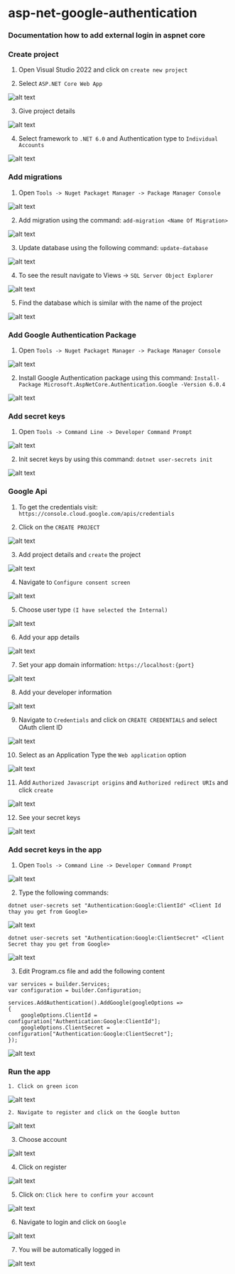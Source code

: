 # asp-net-google-authentication
### Documentation how to add external login in aspnet core

### Create project

1. Open Visual Studio 2022 and click on `create new project`

2. Select `ASP.NET Core Web App`

![alt text](images/create-project-type.png)

3. Give project details

![alt text](images/project-details.png)

4. Select framework to `.NET 6.0` and Authentication type to `Individual Accounts`

![alt text](images/individual-accounts.png)

### Add migrations

1. Open `Tools -> Nuget Packaget Manager -> Package Manager Console`

![alt text](images/nuget.png)

2. Add migration using the command: `add-migration <Name Of Migration>`

![alt text](images/add-migration.png)

3. Update database using the following command: `update-database`

![alt text](images/update-database.png)

4. To see the result navigate to Views -> `SQL Server Object Explorer`

![alt text](images/sql-server-object-explorer.png)

5. Find the database which is similar with the name of the project

![alt text](images/database.png)

### Add Google Authentication Package

1. Open `Tools -> Nuget Packaget Manager -> Package Manager Console`

![alt text](images/nuget.png)

2. Install Google Authentication package using this command: `Install-Package Microsoft.AspNetCore.Authentication.Google -Version 6.0.4`

![alt text](images/package.png)

### Add secret keys

1. Open `Tools -> Command Line -> Developer Command Prompt`

![alt text](images/cmd.png)

2. Init secret keys by using this command: `dotnet user-secrets init`

![alt text](images/init-secret-keys.png)


### Google Api
1. To get the credentials visit: `https://console.cloud.google.com/apis/credentials`


2. Click on the `CREATE PROJECT`

![alt text](images/create-project-google.png)

3. Add project details and `create` the project

![alt text](images/project-details-google.png)

4. Navigate to `Configure consent screen`

![alt text](images/configure-consent-screen.png)

5. Choose user type `(I have selected the Internal)`

![alt text](images/consent-screen-details.png)

6. Add your app details

![alt text](images/consent-screen-details-app.png)

7. Set your app domain information: `https://localhost:{port}`

![alt text](images/app-domain.png)

8. Add your developer information

![alt text](images/developer-info.png)


9. Navigate to `Credentials` and click on `CREATE CREDENTIALS` and select OAuth client ID

![alt text](images/create-credentials.png)

10. Select as an Application Type the `Web application` option

![alt text](images/application-type-credentials.png)

11. Add `Authorized Javascript origins` and `Authorized redirect URIs` and click `create`

![alt text](images/authorized-origins.png)

12. See your secret keys

![alt text](images/credentials.png)

### Add secret keys in the app

1. Open `Tools -> Command Line -> Developer Command Prompt`

![alt text](images/cmd.png)

2. Type the following commands:

`dotnet user-secrets set "Authentication:Google:ClientId" <Client Id thay you get from Google>`

![alt text](images/cmd-clientid.png)

`dotnet user-secrets set "Authentication:Google:ClientSecret" <Client Secret thay you get from Google>`

![alt text](images/cmd-clientsecret.png)

3. Edit Program.cs file and add the following content

```
var services = builder.Services;
var configuration = builder.Configuration;
 
services.AddAuthentication().AddGoogle(googleOptions =>
{
    googleOptions.ClientId = configuration["Authentication:Google:ClientId"];
    googleOptions.ClientSecret = configuration["Authentication:Google:ClientSecret"];
});

```

![alt text](images/edit-programcs.png)


### Run the app

`1. Click on green icon`

![alt text](images/run.png)

`2. Navigate to register and click on the Google button`

![alt text](images/external-in-register.png)

3. Choose account

![alt text](images/choose-account.png)

4. Click on register

![alt text](images/give-email.png)

5. Click on: `Click here to confirm your account`

![alt text](images/confirm-your-account.png)

6. Navigate to login and click on `Google`

![alt text](images/navigate-login.png)

7. You will be automatically logged in 

![alt text](images/logged-in.png)






